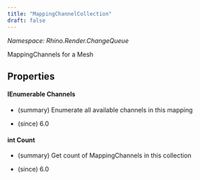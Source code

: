 ```yaml
---
title: "MappingChannelCollection"
draft: false
---
```


*Namespace: Rhino.Render.ChangeQueue*

   MappingChannels for a Mesh
   
## Properties
#### IEnumerable<MappingChannel> Channels
- (summary) 
     Enumerate all available channels in this mapping
     
- (since) 6.0
#### int Count
- (summary) 
     Get count of MappingChannels in this collection
     
- (since) 6.0
